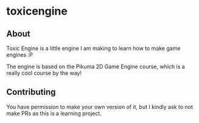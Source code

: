 # toxicengine

## About

Toxic Engine is a little engine I am making to learn how to make game engines :P

The engine is based on the Pikuma 2D Game Engine course, which is a really cool course by the way!

## Contributing

You have permission to make your own version of it, but I kindly ask to not make PRs as this is a learning project.
